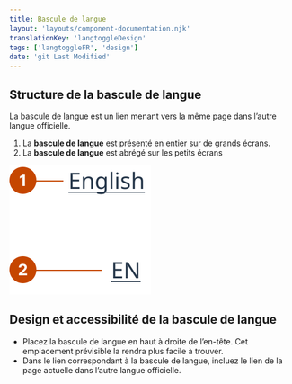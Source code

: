 ```yaml
---
title: Bascule de langue
layout: 'layouts/component-documentation.njk'
translationKey: 'langtoggleDesign'
tags: ['langtoggleFR', 'design']
date: 'git Last Modified'
---
```


## Structure de la bascule de langue

La bascule de langue est un lien menant vers la même page dans l’autre langue officielle.

<ol class="anatomy-list">
  <li>La <strong>bascule de langue</strong> est présenté en entier sur de grands écrans.</li>
  <li>La <strong>bascule de langue</strong> est abrégé sur les petits écrans</li>
</ol>

<img class="b-sm b-default p-300" src="/images/fr/components/anatomy/gcds-lang-toggle-anatomy.svg" alt="Sur les grands écrans, un lien « English ». Sur les plus petits écrans, un lien abrégé « EN »."/>

## Design et accessibilité de la bascule de langue

- Placez la bascule de langue en haut à droite de l’en-tête. Cet emplacement prévisible la rendra plus facile à trouver.
- Dans le lien correspondant à la bascule de langue, incluez le lien de la page actuelle dans l’autre langue officielle.

